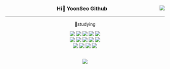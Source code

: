 
<!-- https://velog.io/@seondal/Github-Readme-%EA%BE%B8%EB%AF%B8%EA%B8%B0-%EC%B4%9D%EC%A0%95%EB%A6%AC#%EC%99%84%EC%84%B1 -->

<div align="center">
  
<img align="right" src="https://github-readme-stats.vercel.app/api/top-langs/?username=yoonseo94&theme=dracula&exclude_repo=Computer-Science-Engineering,clone-zoom&hide=Procfile&layout=compact&langs_count=10"/>
  
### Hi🙌 YoonSeo Github
  
---

🌱studying
<br/>
<p align='center'>
<img src="https://img.shields.io/badge/java-25316D?style=flat-plastic&logo=java&logoColor=white"> 
<img src="https://img.shields.io/badge/html5-F7A76C?style=flat-plastic&logo=html5&logoColor=white">
<img src="https://img.shields.io/badge/css-277BC0?style=flat-plastic&logo=css3&logoColor=white">
<img src="https://img.shields.io/badge/jquery-3B9AE1?style=flat-plastic&logo=jquery&logoColor=white">
<img src="https://img.shields.io/badge/oracle-FFB4B4?style=flat-plastic&logo=oracle&logoColor=white">
<br/>
<img src="https://img.shields.io/badge/spring-6DB33F?style=flat-plastic&logo=spring&logoColor=white">
<img src="https://img.shields.io/badge/springboot-6DB33F?style=flat-plastic&logo=springboot&logoColor=white">
<img src="https://img.shields.io/badge/linux-FCC624?style=flat-plastic&logo=linux&logoColor=black">
<img src="https://img.shields.io/badge/Apache Tomcat-F8DC75?style=flat-plastic&logo=Apache Tomcat&logoColor=black">
<img src="https://img.shields.io/badge/bootstrap-7952B3?style=flat-plastic&logo=bootstrap&logoColor=white">
<br/>
<img src="https://img.shields.io/badge/Visual Studio Code-007ACC?style=flat-plastic&logo=Visual Studio Code&logoColor=white">
<img src="https://img.shields.io/badge/Eclipse IDE-2C2255?style=flat-plastic&logo=Eclipse IDE&logoColor=white">
<img src="https://img.shields.io/badge/github-181717?style=flat-plastic&logo=github&logoColor=white">
<img src="https://img.shields.io/badge/git-F05032?style=flat-plastic&logo=git&logoColor=white">
</p>


<br>
<a href="https://yoon-workspaces.notion.site/KH-STUDY-251ccb5da5dd45b69ecdfd9060735661"><img src="https://img.shields.io/badge/notion-ffffff?style=flat-plastic&logo=notion&logoColor=black"/></a>

<br>
 
</div>
